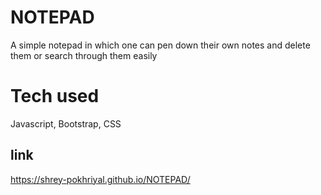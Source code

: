 # NOTEPAD
A simple notepad in which one can pen down their own notes and delete them or search through them easily 
# Tech used
Javascript, Bootstrap, CSS
## link 
https://shrey-pokhriyal.github.io/NOTEPAD/
